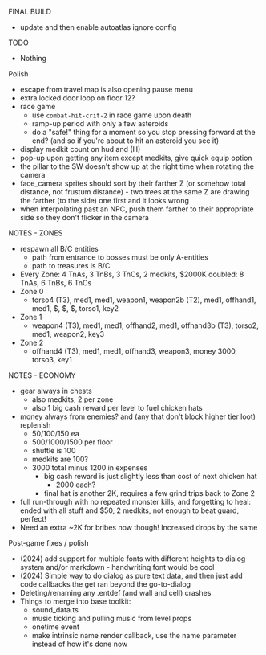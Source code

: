 FINAL BUILD
* update and then enable autoatlas ignore config

TODO
* Nothing

Polish
* escape from travel map is also opening pause menu
* extra locked door loop on floor 12?
* race game
  * use `combat-hit-crit-2` in race game upon death
  * ramp-up period with only a few asteroids
  * do a "safe!" thing for a moment so you stop pressing forward at the end? (and so if you're about to hit an asteroid you see it)
* display medkit count on hud and (H)
* pop-up upon getting any item except medkits, give quick equip option
* the pillar to the SW doesn't show up at the right time when rotating the camera
* face_camera sprites should sort by their farther Z (or somehow total distance, not frustum distance) - two trees at the same Z are drawing the farther (to the side) one first and it looks wrong
* when interpolating past an NPC, push them farther to their appropriate side so they don't flicker in the camera

NOTES - ZONES
* respawn all B/C entities
  * path from entrance to bosses must be only A-entities
  * path to treasures is B/C
* Every Zone: 4 TnAs, 3 TnBs, 3 TnCs, 2 medkits, $2000K
  doubled: 8 TnAs, 6 TnBs, 6 TnCs
* Zone 0
  * torso4 (T3), med1, med1, weapon1, weapon2b (T2), med1, offhand1, med1, $, $, $, torso1, key2
* Zone 1
  * weapon4 (T3), med1, med1, offhand2, med1, offhand3b (T3), torso2, med1, weapon2, key3
* Zone 2
  * offhand4 (T3), med1, med1, offhand3, weapon3, money 3000, torso3, key1

NOTES - ECONOMY
* gear always in chests
  * also medkits, 2 per zone
  * also 1 big cash reward per level to fuel chicken hats
* money always from enemies? and (any that don't block higher tier loot) replenish
  * 50/100/150 ea
  * 500/1000/1500 per floor
  * shuttle is 100
  * medkits are 100?
  * 3000 total minus 1200 in expenses
    * big cash reward is just slightly less than cost of next chicken hat
      * 2000 each?
    * final hat is another 2K, requires a few grind trips back to Zone 2
* full run-through with no repeated monster kills, and forgetting to heal: ended with all stuff and $50, 2 medkits, not enough to beat guard, perfect!
* Need an extra ~2K for bribes now though! Increased drops by the same

Post-game fixes / polish
* (2024) add support for multiple fonts with different heights to dialog system and/or markdown - handwriting font would be cool
* (2024) Simple way to do dialog as pure text data, and then just add code callbacks the get ran beyond the go-to-dialog
* Deleting/renaming any .entdef (and wall and cell) crashes
* Things to merge into base toolkit:
  * sound_data.ts
  * music ticking and pulling music from level props
  * onetime event
  * make intrinsic name render callback, use the name parameter instead of how it's done now
